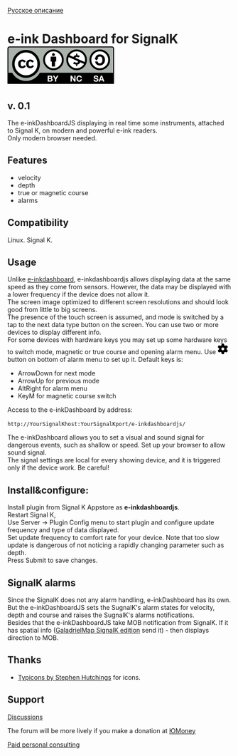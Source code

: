[Русское описание](https://github.com/VladimirKalachikhin/e-inkDashboardJS/blob/master/README.ru-RU.md)  
# e-ink Dashboard for SignalK [![License: CC BY-NC-SA 4.0](screenshots/Cc-by-nc-sa_icon.svg)](https://creativecommons.org/licenses/by-nc-sa/4.0/deed.en)

## v. 0.1
The e-inkDashboardJS displaying in real time some instruments, attached to Signal K, on modern and powerful e-ink readers.  
Only modern browser needed.

## Features

* velocity
* depth
* true or magnetic course
* alarms

## Compatibility
Linux. Signal K.

## Usage
Unlike [e-inkdashboard](https://www.npmjs.com/package/e-inkdashboard), e-inkdashboardjs allows displaying data at the same speed as they come from sensors. However, the data may be displayed with a lower frequency if the device does not allow it.  
The screen image optimized to different screen resolutions and should look good from little to big screens.  
The presence of the touch screen is assumed, and mode is switched by a tap to the next data type button on the screen.   You can use two or more devices to display different info.  
For some devices with hardware keys you may set up some hardware keys to switch mode, magnetic or true course and opening alarm menu. Use <img src="public/img/settings.png" alt="Settings button" width="24px"> button on bottom of alarm menu to set up it. Default keys is:

* ArrowDown for next mode
* ArrowUp for previous mode
* AltRight for alarm menu
* KeyM for magnetic course switch
 
Access to the e-inkDashboard by address:   

`http://YourSignalKhost:YourSignalKport/e-inkdashboardjs/`  

 The e-inkDashboard allows you to set a visual and sound signal for dangerous events, such as shallow or speed.
Set up your browser to allow sound signal.  
The signal settings are local for every showing device, and it is triggered only if the device work. Be careful!

## Install&configure:
Install plugin from Signal K Appstore as **e-inkdashboardjs**.  
Restart Signal K,  
Use Server -> Plugin Config menu to start plugin and configure update frequency and type of data displayed.  
Set update frequency to comfort rate for your device. Note that too slow update is dangerous of not noticing a rapidly changing parameter such as depth.  
Press Submit to save changes.

## SignalK alarms
Since the SignalK does not any alarm handling, e-inkDashboard has its own. But the e-inkDashboardJS sets the SugnalK's alarm states for velocity, depth and course and raises the SugnalK's alarms notifications.  
Besides that the e-inkDashboardJS take MOB notification from SignalK. If it has spatial info ([GaladrielMap SignalK edition](https://github.com/VladimirKalachikhin/GaladrielMapSK) send it) - then displays direction to MOB.

## Thanks

* [Typicons by Stephen Hutchings](https://icon-icons.com/pack/Typicons/1144) for icons.

## Support

[Discussions](https://github.com/VladimirKalachikhin/Galadriel-map/discussions)

The forum will be more lively if you make a donation at [ЮMoney](https://sobe.ru/na/galadrielmap)

[Paid personal consulting](https://kwork.ru/it-support/20093939/galadrielmap-installation-configuration-and-usage-consulting)  
